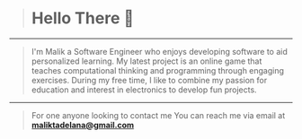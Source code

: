 > # Hello There 👋
-----
> I'm Malik a Software Engineer who enjoys developing software to aid personalized learning. My latest project is an online game that teaches computational thinking and programming
> through engaging exercises. During my free time, I like to combine my passion for education and interest in electronics to develop fun projects.
---
> For one anyone looking to contact me
> You can reach me via email at **<a href='mailto:maliktadelana@gmail.com'>maliktadelana@gmail.com</a>**


